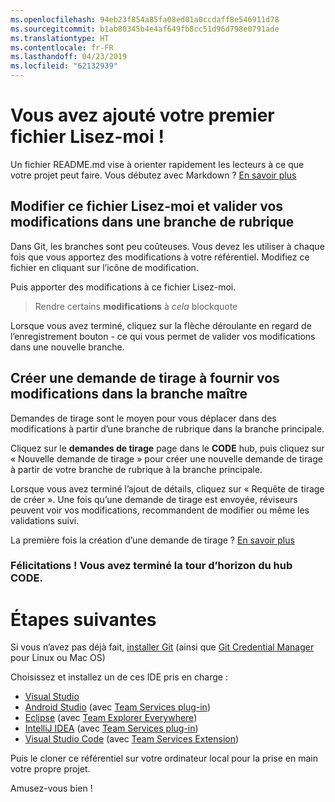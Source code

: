 ```yaml
---
ms.openlocfilehash: 94eb23f854a85fa08ed01a0ccdaff8e546911d78
ms.sourcegitcommit: b1ab80345b4e4af649fb8cc51d96d798e0791ade
ms.translationtype: HT
ms.contentlocale: fr-FR
ms.lasthandoff: 04/23/2019
ms.locfileid: "62132939"
---
```

# <a name="youve-added-your-first-readme-file"></a>Vous avez ajouté votre premier fichier Lisez-moi !
Un fichier README.md vise à orienter rapidement les lecteurs à ce que votre projet peut faire.  Vous débutez avec Markdown ? [En savoir plus](https://go.microsoft.com/fwlink/p/?LinkId=524306&clcid=0x409)

## <a name="edit-this-readme-and-commit-your-change-to-a-topic-branch"></a>Modifier ce fichier Lisez-moi et valider vos modifications dans une branche de rubrique
Dans Git, les branches sont peu coûteuses.  Vous devez les utiliser à chaque fois que vous apportez des modifications à votre référentiel.  Modifiez ce fichier en cliquant sur l’icône de modification.

Puis apporter des modifications à ce fichier Lisez-moi.

> Rendre certains **modifications** à _cela_ blockquote

Lorsque vous avez terminé, cliquez sur la flèche déroulante en regard de l’enregistrement bouton - ce qui vous permet de valider vos modifications dans une nouvelle branche.

## <a name="create-a-pull-request-to-contribute-your-changes-back-into-master"></a>Créer une demande de tirage à fournir vos modifications dans la branche maître
Demandes de tirage sont le moyen pour vous déplacer dans des modifications à partir d’une branche de rubrique dans la branche principale.

Cliquez sur le **demandes de tirage** page dans le **CODE** hub, puis cliquez sur « Nouvelle demande de tirage » pour créer une nouvelle demande de tirage à partir de votre branche de rubrique à la branche principale.

Lorsque vous avez terminé l’ajout de détails, cliquez sur « Requête de tirage de créer ». Une fois qu’une demande de tirage est envoyée, réviseurs peuvent voir vos modifications, recommandent de modifier ou même les validations suivi.

La première fois la création d’une demande de tirage ?  [En savoir plus](https://go.microsoft.com/fwlink/?LinkId=533211&clcid=0x409)

### <a name="congratulations-youve-completed-the-grand-tour-of-the-code-hub"></a>Félicitations ! Vous avez terminé la tour d’horizon du hub CODE.

# <a name="next-steps"></a>Étapes suivantes

Si vous n’avez pas déjà fait, [installer Git](https://git-scm.com/downloads) (ainsi que [Git Credential Manager](https://java.visualstudio.com/Downloads/gitcredentialmanager/Index) pour Linux ou Mac OS)

Choisissez et installez un de ces IDE pris en charge :
* [Visual Studio](https://go.microsoft.com/fwlink/?LinkId=309297&clcid=0x409&slcid=0x409)
* [Android Studio](https://developer.android.com/studio) (avec [Team Services plug-in](https://java.visualstudio.com/Downloads/intellijplugin/Index))
* [Eclipse](https://www.eclipse.org/downloads) (avec [Team Explorer Everywhere](https://java.visualstudio.com/Downloads/eclipseplugin/Index))
* [IntelliJ IDEA](https://www.jetbrains.com/idea/download) (avec [Team Services plug-in](https://java.visualstudio.com/Downloads/intellijplugin/Index))
* [Visual Studio Code](https://code.visualstudio.com/Download) (avec [Team Services Extension](https://java.visualstudio.com/Downloads/visualstudiocode/Index))

Puis le cloner ce référentiel sur votre ordinateur local pour la prise en main votre propre projet.
  
Amusez-vous bien !